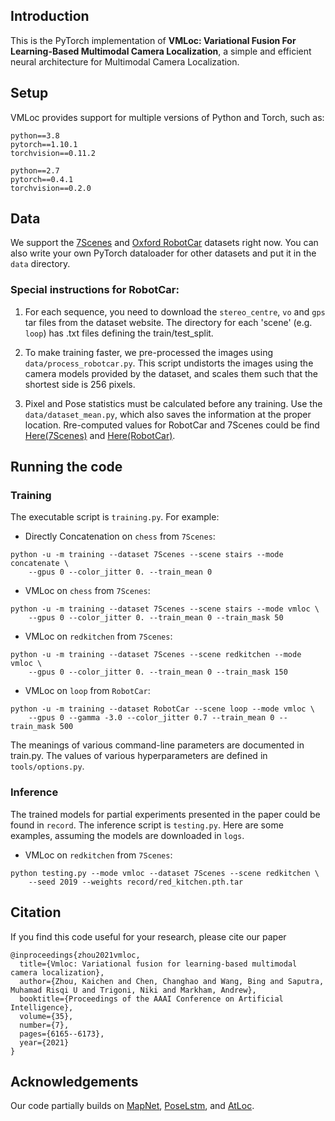 ## Introduction 

This is the PyTorch implementation of **VMLoc: Variational Fusion For Learning-Based Multimodal Camera Localization**, a simple and efficient neural architecture for Multimodal Camera Localization.

## Setup

VMLoc provides support for multiple versions of Python and Torch, such as:
```
python==3.8 
pytorch==1.10.1 
torchvision==0.11.2 
```
```
python==2.7
pytorch==0.4.1
torchvision==0.2.0
```

## Data
We support the [7Scenes](https://www.microsoft.com/en-us/research/project/rgb-d-dataset-7-scenes/) and [Oxford RobotCar](http://robotcar-dataset.robots.ox.ac.uk/) datasets right now. You can also write your own PyTorch dataloader for other datasets and put it in the `data` directory.

### Special instructions for RobotCar:

1. For each sequence, you need to download the `stereo_centre`, `vo` and `gps` tar files from the dataset website. The directory for each 'scene' (e.g. `loop`) has .txt files defining the train/test_split.
 
2. To make training faster, we pre-processed the images using `data/process_robotcar.py`. This script undistorts the images using the camera models provided by the dataset, and scales them such that the shortest side is 256 pixels.

3. Pixel and Pose statistics must be calculated before any training. Use the `data/dataset_mean.py`, which also saves the information at the proper location. Rre-computed values for RobotCar and 7Scenes could be find [Here(7Scenes)](https://github.com/BingCS/AtLoc/tree/master/data/7Scenes) and [Here(RobotCar)](https://github.com/BingCS/AtLoc/tree/master/data/RobotCar).

## Running the code

### Training
The executable script is `training.py`. For example:

- Directly Concatenation on `chess` from `7Scenes`: 
```
python -u -m training --dataset 7Scenes --scene stairs --mode concatenate \
    --gpus 0 --color_jitter 0. --train_mean 0
```

- VMLoc on `chess` from `7Scenes`: 
```
python -u -m training --dataset 7Scenes --scene stairs --mode vmloc \
    --gpus 0 --color_jitter 0. --train_mean 0 --train_mask 50
```

- VMLoc on `redkitchen` from `7Scenes`: 
```
python -u -m training --dataset 7Scenes --scene redkitchen --mode vmloc \
    --gpus 0 --color_jitter 0. --train_mean 0 --train_mask 150
```

- VMLoc on `loop` from `RobotCar`: 
```
python -u -m training --dataset RobotCar --scene loop --mode vmloc \
    --gpus 0 --gamma -3.0 --color_jitter 0.7 --train_mean 0 --train_mask 500
```

The meanings of various command-line parameters are documented in train.py. The values of various hyperparameters are defined in `tools/options.py`.

### Inference
The trained models for partial experiments presented in the paper could be found in `record`. The inference script is `testing.py`. Here are some examples, assuming the models are downloaded in `logs`.

- VMLoc on `redkitchen` from `7Scenes`: 
```
python testing.py --mode vmloc --dataset 7Scenes --scene redkitchen \
    --seed 2019 --weights record/red_kitchen.pth.tar
```

## Citation
If you find this code useful for your research, please cite our paper

```
@inproceedings{zhou2021vmloc,
  title={Vmloc: Variational fusion for learning-based multimodal camera localization},
  author={Zhou, Kaichen and Chen, Changhao and Wang, Bing and Saputra, Muhamad Risqi U and Trigoni, Niki and Markham, Andrew},
  booktitle={Proceedings of the AAAI Conference on Artificial Intelligence},
  volume={35},
  number={7},
  pages={6165--6173},
  year={2021}
}
```
## Acknowledgements
Our code partially builds on [MapNet](https://github.com/NVlabs/geomapnet), [PoseLstm](https://github.com/hazirbas/poselstm-pytorch), and [AtLoc](https://github.com/BingCS/AtLoc/tree/master).
